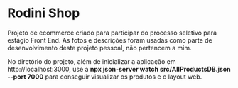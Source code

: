 <h1>Rodini Shop</h1>

Projeto de ecommerce criado para participar do processo seletivo para estágio Front End. 
As fotos e descrições foram usadas como parte de desenvolvimento deste projeto pessoal, não pertencem a mim.

No diretório do projeto, além de inicializar a aplicação em http://localhost:3000, 
use a **npx json-server watch src/AllProductsDB.json --port 7000** 
para conseguir visualizar os produtos e o layout web. 
